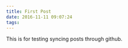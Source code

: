 ```yaml
---
title: First Post
date: 2016-11-11 09:07:24
tags:
---
```


This is for testing syncing posts through github.
